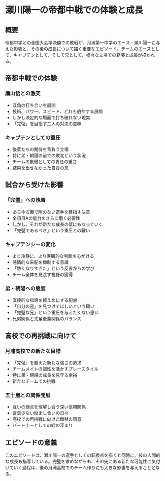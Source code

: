 # 瀬川陽一の帝都中戦での体験と成長

## 概要
帝都中学との全国大会準決勝での敗戦が、月浦第一中学のエース・瀬川陽一に与えた影響と、その後の成長について描く重要なエピソード。チームのエースとして、キャプテンとして、そして兄として、様々な立場での葛藤と成長が描かれる。

## 帝都中戦での体験

### 鷹山悟との激突
- 互角の打ち合いを展開
- 技術、パワー、スピード、どれも伯仲する展開
- しかし決定的な場面で打ち破れない現実
- 「完璧」を目指す二人の対決の意味

### キャプテンとしての重圧
- 後輩たちの期待を背負う立場
- 特に弟・朝陽の前での敗北という状況
- チームの象徴としての責任の重さ
- 結果を出せなかった自責の念

## 試合から受けた影響

### 「完璧」への執着
- あらゆる面で隙のない選手を目指す決意
- 全項目Aの能力をさらに磨く必要性
- しかし、それが新たな成長の壁にもなっていく
- 「完璧であるべき」という重圧との戦い

### キャプテンシーの変化
- より冷静に、より客観的な判断を心がける
- 感情的な采配を抑制する意識
- 「熱くなりすぎた」という反省からの学び
- チーム全体を見渡す視野の獲得

### 弟・朝陽への態度
- 直接的な指導を控えめにする配慮
- 「自分の道」を見つけてほしいという願い
- 「完璧な兄」という重圧を与えたくない思い
- 兄弟関係と先輩後輩関係のバランス

## 高校での再挑戦に向けて

### 月浦高校での新たな目標
- 「完璧」を超えた新たな強さの追求
- チームメイトの個性を活かすプレースタイル
- 特に弟・朝陽の成長を見守る余裕
- 新たなチームでの挑戦

### 五十嵐との関係発展
- 互いの弱点を理解し合う深い信頼関係
- 言葉少ない励まし合いの日々
- 高校での再挑戦に向けた暗黙の同意
- パートナーとしての絆の深まり

## エピソードの意義
このエピソードは、瀬川陽一の選手としての転換点を描くと同時に、彼の人間的な成長も描写している。完璧を求めながらも、その先にある新たな可能性に気付いていく過程は、後の月浦高校でのチーム作りにも大きな影響を与えることとなる。